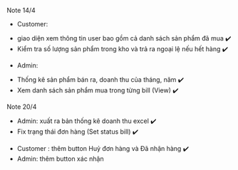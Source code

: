 Note 14/4
- Customer: 
+ giao diện xem thông tin user bao gồm cả danh sách sản phẩm đã mua :heavy_check_mark:
+ Kiểm tra số lượng sản phẩm trong kho và trả ra ngoại lệ nếu hết hàng :heavy_check_mark:
- Admin: 
+ Thống kê sản phẩm bán ra, doanh thu của tháng, năm :heavy_check_mark:
+ Xem danh sách sản phẩm mua trong từng bill (View) :heavy_check_mark:

Note 20/4
- Admin: xuất ra bản thống kê doanh thu excel :heavy_check_mark:
- Fix trạng thái đơn hàng (Set status bill) :heavy_check_mark:
+ Customer : thêm button Huỷ đơn hàng và Đã nhận hàng :heavy_check_mark:
+ Admin: thêm button xác nhận
